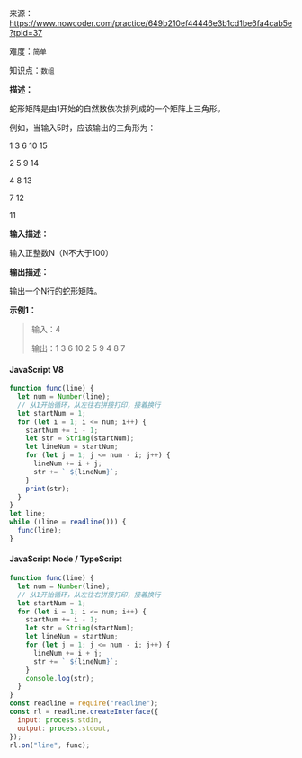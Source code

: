 来源：<https://www.nowcoder.com/practice/649b210ef44446e3b1cd1be6fa4cab5e?tpId=37>

难度：`简单`

知识点：`数组`

**描述：**

蛇形矩阵是由1开始的自然数依次排列成的一个矩阵上三角形。

例如，当输入5时，应该输出的三角形为：

1 3 6 10 15

2 5 9 14

4 8 13

7 12

11

**输入描述：**

输入正整数N（N不大于100）

**输出描述：**

输出一个N行的蛇形矩阵。

**示例1：**

> 输入：4
>
> 输出：1 3 6 10
2 5 9
4 8
7

<!-- tabs:start -->

#### **JavaScript V8**

```javascript
function func(line) {
  let num = Number(line);
  // 从1开始循环，从左往右拼接打印，接着换行
  let startNum = 1;
  for (let i = 1; i <= num; i++) {
    startNum += i - 1;
    let str = String(startNum);
    let lineNum = startNum;
    for (let j = 1; j <= num - i; j++) {
      lineNum += i + j;
      str += ` ${lineNum}`;
    }
    print(str);
  }
}
let line;
while ((line = readline())) {
  func(line);
}
```

#### **JavaScript Node / TypeScript**

```javascript
function func(line) {
  let num = Number(line);
  // 从1开始循环，从左往右拼接打印，接着换行
  let startNum = 1;
  for (let i = 1; i <= num; i++) {
    startNum += i - 1;
    let str = String(startNum);
    let lineNum = startNum;
    for (let j = 1; j <= num - i; j++) {
      lineNum += i + j;
      str += ` ${lineNum}`;
    }
    console.log(str);
  }
}
const readline = require("readline");
const rl = readline.createInterface({
  input: process.stdin,
  output: process.stdout,
});
rl.on("line", func);
```

<!-- tabs:end -->
